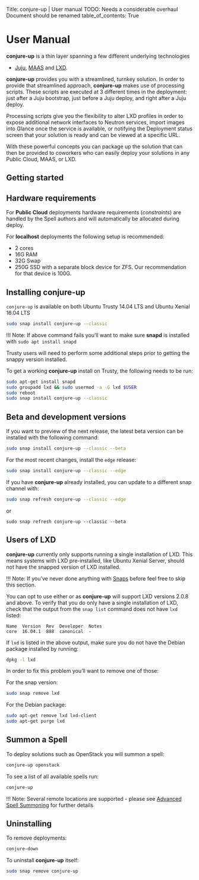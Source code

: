 Title: conjure-up | User manual
TODO: Needs a considerable overhaul
      Document should be renamed
table_of_contents: True
      
# User Manual

**conjure-up** is a thin layer spanning a few different underlying technologies
- [Juju][juju], [MAAS][maas] and [LXD][lxd].

**conjure-up** provides you with a streamlined, turnkey solution. In order to
provide that streamlined approach, **conjure-up** makes use of processing
scripts. These scripts are executed at 3 different times in the deployment:
just after a Juju bootstrap, just before a Juju deploy, and right after a Juju
deploy.

Processing scripts give you the flexibility to alter LXD profiles in order to
expose additional network interfaces to Neutron services, import images into
Glance once the service is available, or notifying the Deployment status screen
that your solution is ready and can be viewed at a specific URL.

With these powerful concepts you can package up the solution that can then be
provided to coworkers who can easily deploy your solutions in any Public
Cloud, MAAS, or LXD.

## Getting started

## Hardware requirements

For **Public Cloud** deployments hardware requirements (*constraints*) are
handled by the Spell authors and will automatically be allocated during deploy.

For **localhost** deployments the following setup is recommended:

- 2 cores
- 16G RAM
- 32G Swap
- 250G SSD with a separate block device for ZFS. Our recommendation for that
  device is 100G.

## Installing conjure-up

`conjure-up` is available on both Ubuntu Trusty 14.04 LTS and Ubuntu Xenial
16.04 LTS

```bash
sudo snap install conjure-up --classic
```

!!! Note: 
    If above command fails you’ll want to make sure **snapd** is installed with
    `sudo apt install snapd`

Trusty users will need to perform some additional steps prior to getting the
snappy version installed.

To get a working **conjure-up** install on Trusty, the following needs to be
run:

```bash
sudo apt-get install snapd
sudo groupadd lxd && sudo usermod -a -G lxd $USER
sudo reboot
sudo snap install conjure-up --classic
```

## Beta and development versions 

If you want to preview of the next release, the latest beta version can be
installed with the following command:

```bash
sudo snap install conjure-up --classic --beta
```

For the most recent changes, install the `edge` release:

```bash
sudo snap install conjure-up --classic --edge
```

If you have **conjure-up** already installed, you can update to a different 
snap channel with:

```bash
sudo snap refresh conjure-up --classic --edge
```
or

```
sudo snap refresh conjure-up --classic --beta
```

## Users of LXD 

**conjure-up** currently only supports running a single installation of LXD.
This means systems with LXD pre-installed, like Ubuntu Xenial Server, should not
have the snapped version of LXD installed.

!!! Note: 
    If you’ve never done anything with [Snaps][snappy] before feel free to skip this section.

You can opt to use either or as **conjure-up** will support LXD versions 2.0.8
and above. To verify that you do only have a single installation of LXD, check
that the output from the `snap list` command does not have `lxd` listed:

```
Name  Version  Rev  Developer  Notes
core  16.04.1  888  canonical  -
```

If `lxd` is listed in the above output, make sure you do not have the Debian
package installed by running:

```bash
dpkg -l lxd
```

In order to fix this problem you’ll want to remove one of those:

For the snap version:

```bash
sudo snap remove lxd
```
For the Debian package:

```bash
sudo apt-get remove lxd lxd-client
sudo apt-get purge lxd
```

## Summon a Spell

To deploy solutions such as OpenStack you will summon a spell:

```bash
conjure-up openstack
```

To see a list of all available spells run:

```bash
conjure-up
```

!!! Note:
    Several remote locations are supported - please see [Advanced Spell
    Summoning][advancedspells] for further details

## Uninstalling

To remove deployments:

```bash
conjure-down
```

To uninstall **conjure-up** itself:

```bash
sudo snap remove conjure-up
```

<!-- LINKS -->
[juju]: https://jujucharms.com
[maas]: https://maas.io/
[lxd]: https://linuxcontainers.org/lxd/
[trusty]: http://releases.ubuntu.com/14.04/
[xenial]: http://releases.ubuntu.com/16.04/
[snappy]: https://snapcraft.io/
[applist]: ./index.md#application-list
[advancedspells]: ./usage.md

<!-- IMAGES -->
